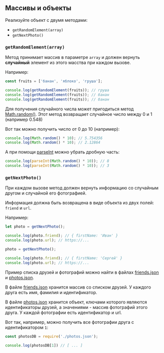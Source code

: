 ## Массивы и объекты

Реализуйте объект с двумя методами:

- `getRandomElement(array)`
- `getNextPhoto()`

### `getRandomElement(array)`

Метод принимает массив в параметре `array` и должен вернуть **случайный** элемент из этого масства при каждом вызове.

Например:

```js
const fruits = ['банан', 'яблоко', 'груша'];

console.log(getRandomElement(fruits)); // груша
console.log(getRandomElement(fruits)); // банан
console.log(getRandomElement(fruits)); // банан
```

Для получения случайного числа может пригодиться метод [Math.random()](https://developer.mozilla.org/ru/docs/Web/JavaScript/Reference/Global_Objects/Math/random). Этот метод возвращает случайное число между 0 и 1 (например 0.548)

Вот так можно получить число от 0 до 10 (например):

```js
console.log(Math.random() * 10); // 5.754356
console.log(Math.random() * 10); // 2.12864
```

А при помощи [parseInt](https://developer.mozilla.org/ru/docs/Web/JavaScript/Reference/Global_Objects/parseInt) можно убрать дробную часть:

```js
console.log(parseInt(Math.random() * 10)); // 8
console.log(parseInt(Math.random() * 10)); // 3
```

### `getNextPhoto()`

При каждом вызове метод должен вернуть информацию со случайным другом и случайной его фотографией.

Информация должна быть возвращена в виде объекта из двух полей:  `friend` и `url`.

Например:

```js
let photo = getNextPhoto();

console.log(photo.friend); // { firstName: 'Иван' }
console.log(photo.url); // https://...

photo = getNextPhoto();

console.log(photo.friend); // { firstName: 'Сергей' }
console.log(photo.url); // https://...
```

Пример списка друзей и фотографий можно найти в файлах [friends.json](friends.json) и [photos.json](photos.json).

В файле [friends.json](friends.json) хранится массив со списком друзей. У каждого друга есть имя, фамилия и идентификатор.

В файле [photos.json](photos.json) хранится объект, ключами которого являются идентификаторы друзей, а значениями - массив фотографий этого друга.
У каждой фотографии есть идентификатор и url.

Вот так, например, можно получить все фотографии друга с идентификатором `1`:

```js
const photosDB = require('./photos.json');

console.log(photosDB[1]) // [ ... ]
```
